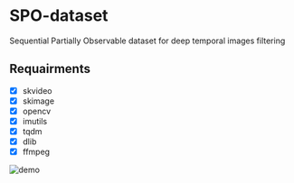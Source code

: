 # SPO-dataset
Sequential Partially Observable dataset for deep temporal images filtering

## Requairments
- [x] skvideo
- [x] skimage
- [x] opencv
- [x] imutils
- [x] tqdm
- [x] dlib
- [x] ffmpeg 

![demo](https://github.com/ortslil64/SPO-dataset/images/illusion_example.png)
